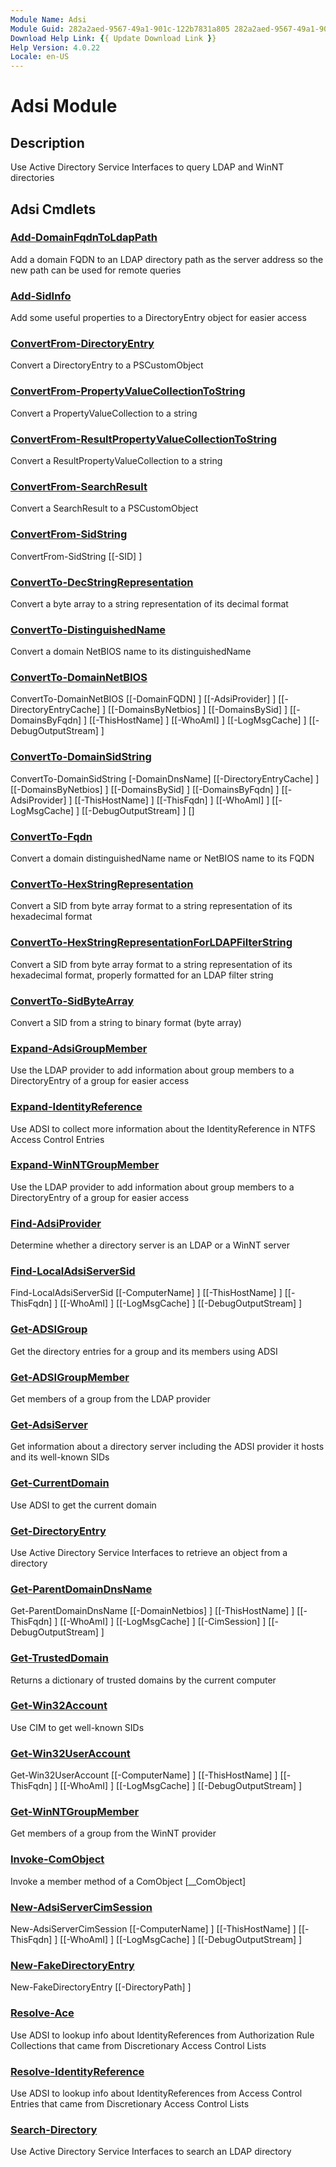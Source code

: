 ```yaml
---
Module Name: Adsi
Module Guid: 282a2aed-9567-49a1-901c-122b7831a805 282a2aed-9567-49a1-901c-122b7831a805
Download Help Link: {{ Update Download Link }}
Help Version: 4.0.22
Locale: en-US
---
```


# Adsi Module
## Description
Use Active Directory Service Interfaces to query LDAP and WinNT directories

## Adsi Cmdlets
### [Add-DomainFqdnToLdapPath](Add-DomainFqdnToLdapPath.md)
Add a domain FQDN to an LDAP directory path as the server address so the new path can be used for remote queries

### [Add-SidInfo](Add-SidInfo.md)
Add some useful properties to a DirectoryEntry object for easier access

### [ConvertFrom-DirectoryEntry](ConvertFrom-DirectoryEntry.md)
Convert a DirectoryEntry to a PSCustomObject

### [ConvertFrom-PropertyValueCollectionToString](ConvertFrom-PropertyValueCollectionToString.md)
Convert a PropertyValueCollection to a string

### [ConvertFrom-ResultPropertyValueCollectionToString](ConvertFrom-ResultPropertyValueCollectionToString.md)
Convert a ResultPropertyValueCollection to a string

### [ConvertFrom-SearchResult](ConvertFrom-SearchResult.md)
Convert a SearchResult to a PSCustomObject

### [ConvertFrom-SidString](ConvertFrom-SidString.md)

ConvertFrom-SidString [[-SID] <string>]


### [ConvertTo-DecStringRepresentation](ConvertTo-DecStringRepresentation.md)
Convert a byte array to a string representation of its decimal format

### [ConvertTo-DistinguishedName](ConvertTo-DistinguishedName.md)
Convert a domain NetBIOS name to its distinguishedName

### [ConvertTo-DomainNetBIOS](ConvertTo-DomainNetBIOS.md)

ConvertTo-DomainNetBIOS [[-DomainFQDN] <string>] [[-AdsiProvider] <string>] [[-DirectoryEntryCache] <hashtable>] [[-DomainsByNetbios] <hashtable>] [[-DomainsBySid] <hashtable>] [[-DomainsByFqdn] <hashtable>] [[-ThisHostName] <string>] [[-WhoAmI] <string>] [[-LogMsgCache] <hashtable>] [[-DebugOutputStream] <string>]


### [ConvertTo-DomainSidString](ConvertTo-DomainSidString.md)

ConvertTo-DomainSidString [-DomainDnsName] <string> [[-DirectoryEntryCache] <hashtable>] [[-DomainsByNetbios] <hashtable>] [[-DomainsBySid] <hashtable>] [[-DomainsByFqdn] <hashtable>] [[-AdsiProvider] <string>] [[-ThisHostName] <string>] [[-ThisFqdn] <string>] [[-WhoAmI] <string>] [[-LogMsgCache] <hashtable>] [[-DebugOutputStream] <string>] [<CommonParameters>]


### [ConvertTo-Fqdn](ConvertTo-Fqdn.md)
Convert a domain distinguishedName name or NetBIOS name to its FQDN

### [ConvertTo-HexStringRepresentation](ConvertTo-HexStringRepresentation.md)
Convert a SID from byte array format to a string representation of its hexadecimal format

### [ConvertTo-HexStringRepresentationForLDAPFilterString](ConvertTo-HexStringRepresentationForLDAPFilterString.md)
Convert a SID from byte array format to a string representation of its hexadecimal format, properly formatted for an LDAP filter string

### [ConvertTo-SidByteArray](ConvertTo-SidByteArray.md)
Convert a SID from a string to binary format (byte array)

### [Expand-AdsiGroupMember](Expand-AdsiGroupMember.md)
Use the LDAP provider to add information about group members to a DirectoryEntry of a group for easier access

### [Expand-IdentityReference](Expand-IdentityReference.md)
Use ADSI to collect more information about the IdentityReference in NTFS Access Control Entries

### [Expand-WinNTGroupMember](Expand-WinNTGroupMember.md)
Use the LDAP provider to add information about group members to a DirectoryEntry of a group for easier access

### [Find-AdsiProvider](Find-AdsiProvider.md)
Determine whether a directory server is an LDAP or a WinNT server

### [Find-LocalAdsiServerSid](Find-LocalAdsiServerSid.md)

Find-LocalAdsiServerSid [[-ComputerName] <string>] [[-ThisHostName] <string>] [[-ThisFqdn] <string>] [[-WhoAmI] <string>] [[-LogMsgCache] <hashtable>] [[-DebugOutputStream] <string>]


### [Get-ADSIGroup](Get-ADSIGroup.md)
Get the directory entries for a group and its members using ADSI

### [Get-ADSIGroupMember](Get-ADSIGroupMember.md)
Get members of a group from the LDAP provider

### [Get-AdsiServer](Get-AdsiServer.md)
Get information about a directory server including the ADSI provider it hosts and its well-known SIDs

### [Get-CurrentDomain](Get-CurrentDomain.md)
Use ADSI to get the current domain

### [Get-DirectoryEntry](Get-DirectoryEntry.md)
Use Active Directory Service Interfaces to retrieve an object from a directory

### [Get-ParentDomainDnsName](Get-ParentDomainDnsName.md)

Get-ParentDomainDnsName [[-DomainNetbios] <string>] [[-ThisHostName] <string>] [[-ThisFqdn] <string>] [[-WhoAmI] <string>] [[-LogMsgCache] <hashtable>] [[-CimSession] <CimSession>] [[-DebugOutputStream] <string>]


### [Get-TrustedDomain](Get-TrustedDomain.md)
Returns a dictionary of trusted domains by the current computer

### [Get-Win32Account](Get-Win32Account.md)
Use CIM to get well-known SIDs

### [Get-Win32UserAccount](Get-Win32UserAccount.md)

Get-Win32UserAccount [[-ComputerName] <string>] [[-ThisHostName] <string>] [[-ThisFqdn] <string>] [[-WhoAmI] <string>] [[-LogMsgCache] <hashtable>] [[-DebugOutputStream] <string>]


### [Get-WinNTGroupMember](Get-WinNTGroupMember.md)
Get members of a group from the WinNT provider

### [Invoke-ComObject](Invoke-ComObject.md)
Invoke a member method of a ComObject [__ComObject]

### [New-AdsiServerCimSession](New-AdsiServerCimSession.md)

New-AdsiServerCimSession [[-ComputerName] <string>] [[-ThisHostName] <string>] [[-ThisFqdn] <string>] [[-WhoAmI] <string>] [[-LogMsgCache] <hashtable>] [[-DebugOutputStream] <string>]


### [New-FakeDirectoryEntry](New-FakeDirectoryEntry.md)

New-FakeDirectoryEntry [[-DirectoryPath] <string>]


### [Resolve-Ace](Resolve-Ace.md)
Use ADSI to lookup info about IdentityReferences from Authorization Rule Collections that came from Discretionary Access Control Lists

### [Resolve-IdentityReference](Resolve-IdentityReference.md)
Use ADSI to lookup info about IdentityReferences from Access Control Entries that came from Discretionary Access Control Lists

### [Search-Directory](Search-Directory.md)
Use Active Directory Service Interfaces to search an LDAP directory


